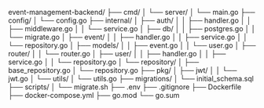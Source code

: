 event-management-backend/
├── cmd/
│   └── server/
│       └── main.go
├── config/
│   └── config.go
├── internal/
│   ├── auth/
│   │   ├── handler.go
│   │   ├── middleware.go
│   │   └── service.go
│   ├── db/
│   │   ├── postgres.go
│   │   └── migrate.go
│   ├── event/
│   │   ├── handler.go
│   │   ├── service.go
│   │   └── repository.go
│   ├── models/
│   │   ├── event.go
│   │   └── user.go
│   ├── router/
│   │   └── router.go
│   ├── user/
│   │   ├── handler.go
│   │   ├── service.go
│   │   └── repository.go
│   └── repository/
│       ├── base_repository.go
│       └── repository.go
├── pkg/
│   ├── jwt/
│   │   └── jwt.go
│   └── utils/
│       └── utils.go
├── migrations/
│   └── initial_schema.sql
├── scripts/
│   └── migrate.sh
├── .env
├── .gitignore
├── Dockerfile
├── docker-compose.yml
├── go.mod
└── go.sum
